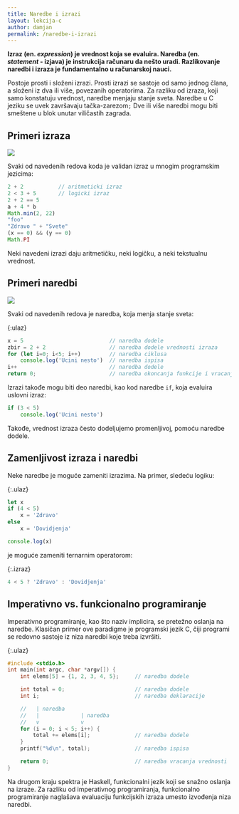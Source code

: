 ```yaml
---
title: Naredbe i izrazi
layout: lekcija-c
author: damjan
permalink: /naredbe-i-izrazi
---
```


**Izraz (en. *expression*) je vrednost koja se evaluira. Naredba (en. *statement* - izjava) je instrukcija računaru da nešto uradi. Razlikovanje naredbi i izraza je fundamentalno u računarskoj nauci.**

Postoje prosti i složeni izrazi. Prosti izrazi se sastoje od samo jednog člana, a složeni iz dva ili više, povezanih operatorima. Za razliku od izraza, koji samo konstatuju vrednost, naredbe menjaju stanje sveta. Naredbe u C jeziku se uvek završavaju tačka-zarezom`;` Dve ili više naredbi mogu biti smeštene u blok unutar viličastih zagrada.

## Primeri izraza

![](https://upload.wikimedia.org/wikipedia/commons/thumb/f/f0/Grief%2C_from_Darwin%27s_Expressions_of_Emotions_in_Man....._Wellcome_L0049517.jpg/600px-Grief%2C_from_Darwin%27s_Expressions_of_Emotions_in_Man....._Wellcome_L0049517.jpg)

Svaki od navedenih redova koda je validan izraz u mnogim programskim jezicima:

```js
2 + 2           // aritmeticki izraz
2 < 3 + 5       // logicki izraz
2 + 2 == 5
a + 4 * b
Math.min(2, 22)
"foo"
"Zdravo " + "Svete"
(x == 0) && (y == 0)
Math.PI
```

Neki navedeni izrazi daju aritmetičku, neki logičku, a neki tekstualnu vrednost.

## Primeri naredbi

![](https://cdn-images-1.medium.com/max/600/1*MTUk6ZzoBT6dLREixC6cKA.png)

Svaki od navedenih redova je naredba, koja menja stanje sveta:

{:ulaz}
```js
x = 5                           // naredba dodele
zbir = 2 + 2                    // naredba dodele vrednosti izraza
for (let i=0; i<5; i++)         // naredba ciklusa
    console.log('Ucini nesto')  // naredba ispisa
i++                             // naredba dodele
return 0;                       // naredba okoncanja funkcije i vracanja vrednosti
```

Izrazi takođe mogu biti deo naredbi, kao kod naredbe `if`, koja evaluira uslovni izraz:

```js
if (3 < 5)
    console.log('Ucini nesto')
```

Takođe, vrednost izraza često dodeljujemo promenljivoj, pomoću naredbe dodele.

## Zamenljivost izraza i naredbi

Neke naredbe je moguće zameniti izrazima. Na primer, sledeću logiku:

{:.ulaz}
```js
let x
if (4 < 5) 
    x = 'Zdravo' 
else
    x = 'Dovidjenja'

console.log(x)
```

je moguće zameniti ternarnim operatorom:

{:.izraz}
```js
4 < 5 ? 'Zdravo' : 'Dovidjenja'
```

## Imperativno vs. funkcionalno programiranje

Imperativno programiranje, kao što naziv implicira, se pretežno oslanja na naredbe. Klasičan primer ove paradigme je programski jezik C, čiji programi se redovno sastoje iz niza naredbi koje treba izvršiti.

{:.ulaz}
```c
#include <stdio.h>
int main(int argc, char *argv[]) {
    int elems[5] = {1, 2, 3, 4, 5};     // naredba dodele

    int total = 0;                      // naredba dodele
    int i;                              // naredba deklaracije

    //   | naredba
    //   |             | naredba
    //   v             v
    for (i = 0; i < 5; i++) {
        total += elems[i];              // naredba dodele
    }
    printf("%d\n", total);              // naredba ispisa

    return 0;                           // naredba vracanja vrednosti
}
```

Na drugom kraju spektra je Haskell, funkcionalni jezik koji se snažno oslanja na izraze. Za razliku od imperativnog programiranja, funkcionalno programiranje naglašava evaluaciju funkcijskih izraza umesto izvođenja niza naredbi.